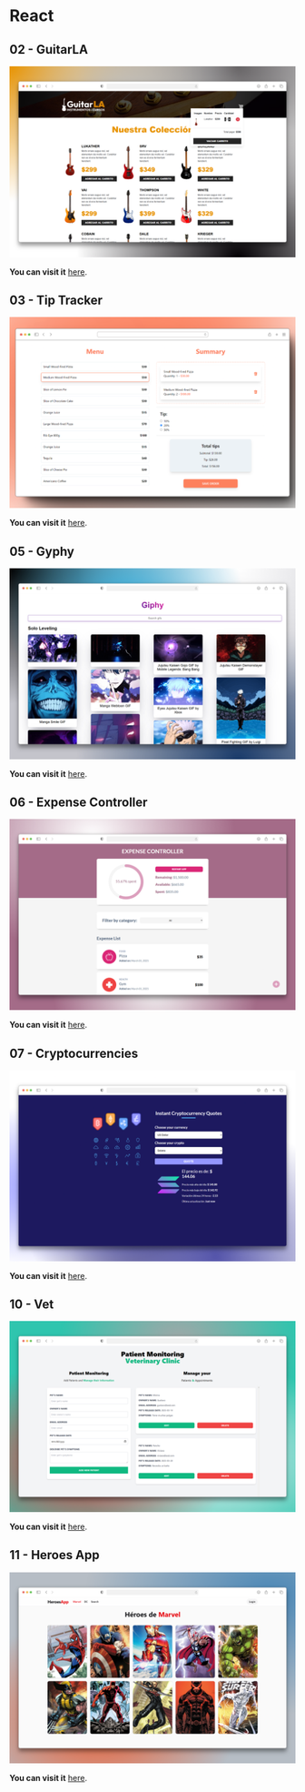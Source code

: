 # React

## 02 - GuitarLA

<div align="center">
  <img src="assets/guitar-la.png" width="auto" alt="GuitarLA">
</div>

**You can visit it** [here](https://guitarla-gbp.netlify.app/).

## 03 - Tip Tracker

<div align="center">
  <img src="assets/tip-tracker.png" width="auto" alt="Tip Tracker">
</div>

**You can visit it** [here](https://tip-tracker-gbp.netlify.app/).

## 05 - Gyphy

<div align="center">
  <img src="assets/giphy.png" width="auto" alt="Gyphy">
</div>

**You can visit it** [here](https://giphy-gbp.netlify.app/).

## 06 - Expense Controller

<div align="center">
  <img src="assets/expense-controller.png" width="auto" alt="Expense Controller">
</div>

**You can visit it** [here](https://expense-controller-gbp.netlify.app/).

## 07 - Cryptocurrencies

<div align="center">
    <img src="assets/cryptocurrencies.png" width="auto" alt="Cryptocurrencies">
</div>

**You can visit it** [here](https://cryptocurrencies-gbp.netlify.app/).

## 10 - Vet

<div align="center">
    <img src="assets/vet.png" width="auto" alt="Vet">
</div>

**You can visit it** [here](https://vet-gbp.netlify.app/).

## 11 - Heroes App

<div align="center">
    <img src="assets/heroes-app.png" width="auto" alt="Heroes App">
</div>

**You can visit it** [here](https://heroes-app-gbp.netlify.app/).
